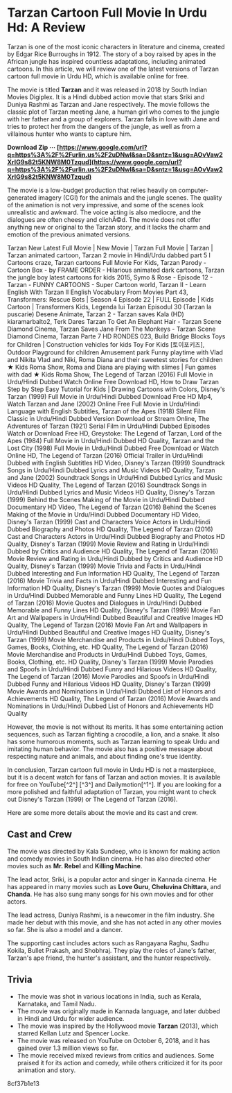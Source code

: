 
 
# Tarzan Cartoon Full Movie In Urdu Hd: A Review
 
Tarzan is one of the most iconic characters in literature and cinema, created by Edgar Rice Burroughs in 1912. The story of a boy raised by apes in the African jungle has inspired countless adaptations, including animated cartoons. In this article, we will review one of the latest versions of Tarzan cartoon full movie in Urdu HD, which is available online for free.
 
The movie is titled **Tarzan** and it was released in 2018 by South Indian Movies Digiplex. It is a Hindi dubbed action movie that stars Sriki and Duniya Rashmi as Tarzan and Jane respectively. The movie follows the classic plot of Tarzan meeting Jane, a human girl who comes to the jungle with her father and a group of explorers. Tarzan falls in love with Jane and tries to protect her from the dangers of the jungle, as well as from a villainous hunter who wants to capture him.
 
**Download Zip ··· [https://www.google.com/url?q=https%3A%2F%2Furlin.us%2F2uDNwl&sa=D&sntz=1&usg=AOvVaw2XrIG9s82t5KNW8M0Tzqud](https://www.google.com/url?q=https%3A%2F%2Furlin.us%2F2uDNwl&sa=D&sntz=1&usg=AOvVaw2XrIG9s82t5KNW8M0Tzqud)**


 
The movie is a low-budget production that relies heavily on computer-generated imagery (CGI) for the animals and the jungle scenes. The quality of the animation is not very impressive, and some of the scenes look unrealistic and awkward. The voice acting is also mediocre, and the dialogues are often cheesy and clichÃ©d. The movie does not offer anything new or original to the Tarzan story, and it lacks the charm and emotion of the previous animated versions.
 
Tarzan New Latest Full Movie | New Movie | Tarzan Full Movie | Tarzan | Tarzan animated cartoon,  Tarzan 2 movie in Hindi/Urdu dabbed part 5 l Cartoons craze,  Tarzan cartoons Full Movie For Kids,  Tarzan Parody - Cartoon Box - by FRAME ORDER - Hilarious animated dark cartoons,  Tarzan the jungle boy latest cartoons for kids 2015,  Symo & Rose - Episode 12 - Tarzan - FUNNY CARTOONS - Super Cartoon world,  Tarzan II - Learn English With Tarzan II English Vocabulary From Movies Part 43,  Transformers: Rescue Bots | Season 4 Episode 22 | FULL Episode | Kids Cartoon | Transformers Kids,  Legenda lui Tarzan Episodul 30 (Tarzan la puscarie) Desene Animate,  Tarzan 2 - Tarzan saves Kala (HD) kiaramarbalto2,  Terk Dares Tarzan To Get An Elephant Hair - Tarzan Scene Diamond Cinema,  Tarzan Saves Jane From The Monkeys - Tarzan Scene Diamond Cinema,  Tarzan Parte 7 HD RONDES 023,  Build Bridge Blocks Toys for Children | Construction vehicles for kids Toy For Kids [토이포키즈],  Outdoor Playground for children Amusement park Funny playtime with Vlad and Nikita Vlad and Niki,  Roma Diana and their sweetest stories for children ★ Kids Roma Show,  Roma and Diana are playing with slimes | Fun games with dad ★ Kids Roma Show,  The Legend of Tarzan (2016) Full Movie in Urdu/Hindi Dubbed Watch Online Free Download HD,  How to Draw Tarzan Step by Step Easy Tutorial for Kids | Drawing Cartoons with Colors,  Disney's Tarzan (1999) Full Movie in Urdu/Hindi Dubbed Download Free HD Mp4,  Watch Tarzan and Jane (2002) Online Free Full Movie in Urdu/Hindi Language with English Subtitles,  Tarzan of the Apes (1918) Silent Film Classic in Urdu/Hindi Dubbed Version Download or Stream Online,  The Adventures of Tarzan (1921) Serial Film in Urdu/Hindi Dubbed Episodes Watch or Download Free HD,  Greystoke: The Legend of Tarzan, Lord of the Apes (1984) Full Movie in Urdu/Hindi Dubbed HD Quality,  Tarzan and the Lost City (1998) Full Movie in Urdu/Hindi Dubbed Free Download or Watch Online HD,  The Legend of Tarzan (2016) Official Trailer in Urdu/Hindi Dubbed with English Subtitles HD Video,  Disney's Tarzan (1999) Soundtrack Songs in Urdu/Hindi Dubbed Lyrics and Music Videos HD Quality,  Tarzan and Jane (2002) Soundtrack Songs in Urdu/Hindi Dubbed Lyrics and Music Videos HD Quality,  The Legend of Tarzan (2016) Soundtrack Songs in Urdu/Hindi Dubbed Lyrics and Music Videos HD Quality,  Disney's Tarzan (1999) Behind the Scenes Making of the Movie in Urdu/Hindi Dubbed Documentary HD Video,  The Legend of Tarzan (2016) Behind the Scenes Making of the Movie in Urdu/Hindi Dubbed Documentary HD Video,  Disney's Tarzan (1999) Cast and Characters Voice Actors in Urdu/Hindi Dubbed Biography and Photos HD Quality,  The Legend of Tarzan (2016) Cast and Characters Actors in Urdu/Hindi Dubbed Biography and Photos HD Quality,  Disney's Tarzan (1999) Movie Review and Rating in Urdu/Hindi Dubbed by Critics and Audience HD Quality,  The Legend of Tarzan (2016) Movie Review and Rating in Urdu/Hindi Dubbed by Critics and Audience HD Quality,  Disney's Tarzan (1999) Movie Trivia and Facts in Urdu/Hindi Dubbed Interesting and Fun Information HD Quality,  The Legend of Tarzan (2016) Movie Trivia and Facts in Urdu/Hindi Dubbed Interesting and Fun Information HD Quality,  Disney's Tarzan (1999) Movie Quotes and Dialogues in Urdu/Hindi Dubbed Memorable and Funny Lines HD Quality,  The Legend of Tarzan (2016) Movie Quotes and Dialogues in Urdu/Hindi Dubbed Memorable and Funny Lines HD Quality,  Disney's Tarzan (1999) Movie Fan Art and Wallpapers in Urdu/Hindi Dubbed Beautiful and Creative Images HD Quality,  The Legend of Tarzan (2016) Movie Fan Art and Wallpapers in Urdu/Hindi Dubbed Beautiful and Creative Images HD Quality,  Disney's Tarzan (1999) Movie Merchandise and Products in Urdu/Hindi Dubbed Toys, Games, Books, Clothing, etc. HD Quality,  The Legend of Tarzan (2016) Movie Merchandise and Products in Urdu/Hindi Dubbed Toys, Games, Books, Clothing, etc. HD Quality,  Disney's Tarzan (1999) Movie Parodies and Spoofs in Urdu/Hindi Dubbed Funny and Hilarious Videos HD Quality,  The Legend of Tarzan (2016) Movie Parodies and Spoofs in Urdu/Hindi Dubbed Funny and Hilarious Videos HD Quality,  Disney's Tarzan (1999) Movie Awards and Nominations in Urdu/Hindi Dubbed List of Honors and Achievements HD Quality,  The Legend of Tarzan (2016) Movie Awards and Nominations in Urdu/Hindi Dubbed List of Honors and Achievements HD Quality
 
However, the movie is not without its merits. It has some entertaining action sequences, such as Tarzan fighting a crocodile, a lion, and a snake. It also has some humorous moments, such as Tarzan learning to speak Urdu and imitating human behavior. The movie also has a positive message about respecting nature and animals, and about finding one's true identity.
 
In conclusion, Tarzan cartoon full movie in Urdu HD is not a masterpiece, but it is a decent watch for fans of Tarzan and action movies. It is available for free on YouTube[^2^] [^3^] and Dailymotion[^1^]. If you are looking for a more polished and faithful adaptation of Tarzan, you might want to check out Disney's Tarzan (1999) or The Legend of Tarzan (2016).

Here are some more details about the movie and its cast and crew.
 
## Cast and Crew
 
The movie was directed by Kala Sundeep, who is known for making action and comedy movies in South Indian cinema. He has also directed other movies such as **Mr. Rebel** and **Killing Machine**.
 
The lead actor, Sriki, is a popular actor and singer in Kannada cinema. He has appeared in many movies such as **Love Guru**, **Cheluvina Chittara**, and **Chanda**. He has also sung many songs for his own movies and for other actors.
 
The lead actress, Duniya Rashmi, is a newcomer in the film industry. She made her debut with this movie, and she has not acted in any other movies so far. She is also a model and a dancer.
 
The supporting cast includes actors such as Rangayana Raghu, Sadhu Kokila, Bullet Prakash, and Shobhraj. They play the roles of Jane's father, Tarzan's ape friend, the hunter's assistant, and the hunter respectively.
 
## Trivia
 
- The movie was shot in various locations in India, such as Kerala, Karnataka, and Tamil Nadu.
- The movie was originally made in Kannada language, and later dubbed in Hindi and Urdu for wider audience.
- The movie was inspired by the Hollywood movie **Tarzan** (2013), which starred Kellan Lutz and Spencer Locke.
- The movie was released on YouTube on October 6, 2018, and it has gained over 1.3 million views so far.
- The movie received mixed reviews from critics and audiences. Some praised it for its action and comedy, while others criticized it for its poor animation and story.

 8cf37b1e13
 
